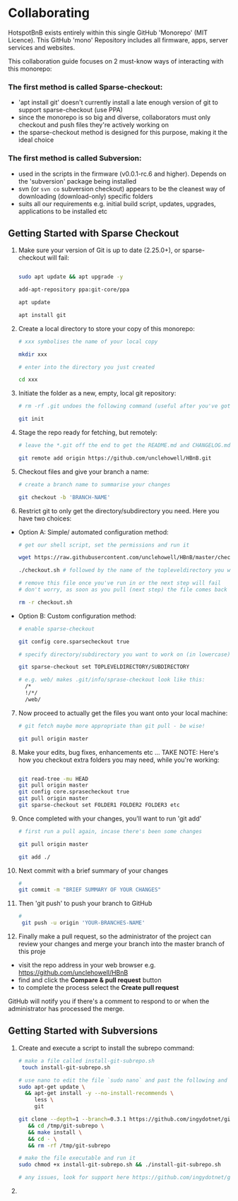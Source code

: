 # Collaborating

HotspotBnB exists entirely within this single GitHub 'Monorepo' (MIT Licence).
This GitHub 'mono' Repository includes all firmware, apps, server services and websites.

This collaboration guide focuses on 2 must-know ways of interacting with this monorepo: 

### The first method is called Sparse-checkout: 
  - 'apt install git' doesn't currently install a late enough version of git to support sparse-checkout (use PPA)
  - since the monorepo is so big and diverse, collaborators must only checkout and push files they're actively working on 
  - the sparse-checkout method is designed for this purpose, making it the ideal choice

### The first method is called Subversion:
  - used in the scripts in the firmware (v0.0.1-rc.6 and higher). Depends on the 'subversion' package being installed
  - svn (or `svn co` subversion checkout) appears to be the cleanest way of downloading (download-only) specific folders
  - suits all our requirements e.g. initial build script, updates, upgrades, applications to be installed etc

## Getting Started with Sparse Checkout

1. Make sure your version of Git is up to date (2.25.0+), or sparse-checkout will fail:

      ````bash

      sudo apt update && apt upgrade -y

      add-apt-repository ppa:git-core/ppa

      apt update

      apt install git
      ````


2. Create a local directory to store your copy of this monorepo:

      ````bash
      # xxx symbolises the name of your local copy

      mkdir xxx

      # enter into the directory you just created

      cd xxx
      ````


3. Initiate the folder as a new, empty, local git repository:

      ````bash
      # rm -rf .git undoes the following command (useful after you've got a subdirectory you don't plan on modifying or uploading back to GitHub)

      git init
      ````

4. Stage the repo ready for fetching, but remotely:

      ````bash
      # leave the *.git off the end to get the README.md and CHANGELOG.md files

      git remote add origin https://github.com/unclehowell/HBnB.git
      ````

5. Checkout files and give your branch a name:

      ````bash
      # create a branch name to summarise your changes

      git checkout -b 'BRANCH-NAME'
      ````

6. Restrict git to only get the directory/subdirectory you need. Here you have two choices:

 - Option A: Simple/ automated configuration method:

      ````bash
      # get our shell script, set the permissions and run it

      wget https://raw.githubusercontent.com/unclehowell/HBnB/master/checkout.sh && chmod +x checkout.sh

      ./checkout.sh # followed by the name of the topleveldirectory you want e.g. web, service, client or docs

      # remove this file once you've run in or the next step will fail
      # don't worry, as soon as you pull (next step) the file comes back

      rm -r checkout.sh
      ````


 - Option B: Custom configuration method:   

      ````bash
      # enable sparse-checkout

      git config core.sparsecheckout true

      # specify directory/subdirectory you want to work on (in lowercase)

      git sparse-checkout set TOPLEVELDIRECTORY/SUBDIRECTORY

      # e.g. web/ makes .git/info/sprase-checkout look like this:
        /*
        !/*/
        /web/
      ````

7. Now proceed to actually get the files you want onto your local machine:

      ````bash
      # git fetch maybe more appropriate than git pull - be wise!

      git pull origin master
      ````

8. Make your edits, bug fixes, enhancements etc ... TAKE NOTE: Here's how you checkout extra folders you may need, while you're working:

      ````bash

      git read-tree -mu HEAD
      git pull origin master
      git config core.sprasecheckout true
      git pull origin master
      git sparse-checkout set FOLDER1 FOLDER2 FOLDER3 etc
      ````

9. Once completed with your changes, you'll want to run 'git add'

      ````bash
      # first run a pull again, incase there's been some changes

      git pull origin master

      git add ./
      ````

10. Next commit with a brief summary of your changes

      ````bash
      #
      git commit -m "BRIEF SUMMARY OF YOUR CHANGES"     
      ````


11. Then 'git push' to push your branch to GitHub

      ````bash
      #
       git push -u origin 'YOUR-BRANCHES-NAME'
      ````


12. Finally make a pull request, so the administrator of the project can review your changes and merge your branch into the master branch of this proje

 - visit the repo address in your web browser e.g. https://github.com/unclehowell/HBnB
 - find and click the **Compare & pull request** button
 - to complete the process select the **Create pull request**

GitHub will notify you if there's a comment to respond to or when the administrator has processed the merge.

## Getting Started with Subversions

1. Create and execute a script to install the subrepo command:  

      ````bash
      # make a file called install-git-subrepo.sh
       touch install-git-subrepo.sh
      
      # use nano to edit the file `sudo nano` and past the following and save the file:
      sudo apt-get update \
        && apt-get install -y --no-install-recommends \
           less \
           git

      git clone --depth=1 --branch=0.3.1 https://github.com/ingydotnet/git-subrepo.git /tmp/git-subrepo \
         && cd /tmp/git-subrepo \
         && make install \
         && cd - \
         && rm -rf /tmp/git-subrepo
      
      # make the file executable and run it
      sudo chmod +x install-git-subrepo.sh && ./install-git-subrepo.sh 
      
      # any issues, look for support here https://github.com/ingydotnet/git-subrepo
      ````

2. 
